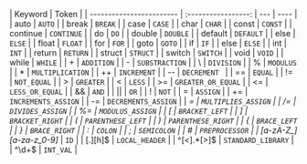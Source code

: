 | Keyword                  |        Token        |
| ------------------------ | :-----------------: | --- | ---- |
| auto                     |       `AUTO`        |
| break                    |       `BREAK`       |
| case                     |       `CASE`        |
| char                     |       `CHAR`        |
| const                    |       `CONST`       |
| continue                 |     `CONTINUE`      |
| do                       |        `DO`         |
| double                   |      `DOUBLE`       |
| default                  |      `DEFAULT`      |
| else                     |       `ELSE`        |
| float                    |       `FLOAT`       |
| for                      |        `FOR`        |
| goto                     |       `GOTO`        |
| if                       |        `IF`         |
| else                     |       `ELSE`        |
| int                      |        `INT`        |
| return                   |      `RETURN`       |
| struct                   |      `STRUCT`       |
| switch                   |      `SWITCH`       |
| void                     |       `VOID`        |
| while                    |       `WHILE`       |
| +                        |     `ADDITION`      |
| -                        |   `SUBSTRACTION`    |
| \                        |     `DIVISION`      |
| %                        |      `MODULUS`      |
| \*                       |  `MULTIPLICATION`   |
| ++                       |     `INCREMENT`     |
| --                       |    `DECREMENT `     |
| ==                       |       `EQUAL`       |
| !=                       |     `NOT_EQUAL`     |
| >                        |      `GREATER`      |
| <                        |       `LESS`        |
| >=                       | `GREATER_OR_EQUAL`  |
| <=                       |   `LESS_OR_EQUAL`   |
| &&                       |        `AND`        |
| ||                       |        `OR`         |
| !                        |        `NOT`        |
| =                        |      `ASSIGN`       |
| +=                       | `INCREMENTS_ASSIGN` |
| -=                       | `DECREMENTS_ASSIGN` |
| *=                       | `MULTIPLIES_ASSIGN` |
| /=                       |  `DIVIDES_ASSIGN`   |
| %=                       |  `MODULUS_ASSIGN`   |
| [                        |   `BRACKET_LEFT`    |
| ]                        |   `BRACKET_RIGHT`   |
| (                        |  `PARENTHESE_LEFT`  |
| )                        | `PARENTHESE_RIGHT`  |
| {                        |    `BRACE_LEFT`     |
| }                        |    `BRACE_RIGHT`    |
| :                        |       `COLON`       |
| ;                        |     `SEMICOLON`     |
| #                        |   `PREPROCESSOR`    |
| [a-zA-Z\_][a-za-z_0-9]*  |        `ID`         |
| [.][h]$                  |   `LOCAL_HEADER`    |
| ^[<].*[>]$               | `STANDARD_LIBRARY`  |
| ^\d+$                    |      `INT_VAL`      |
